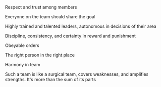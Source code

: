 ---
---

Respect and trust among members 

Everyone on the team should share the goal 

Highly trained and talented leaders, autonomous in decisions of their area 

Discipline, consistency, and certainty in reward and punishment 

Obeyable orders

The right person in the right place 

Harmony in team
 
Such a team is like a surgical team, covers weaknesses, and amplifies strengths. It's more than the sum of its parts 

